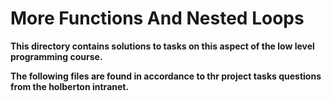 # More Functions And Nested Loops

**This directory contains solutions to tasks on this aspect of the low level programming course.**

**The following files are found in accordance to thr project tasks questions from the holberton intranet.**

